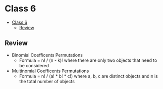 # Class 6

- [Class 6](#class-6)
  - [Review](#review)

## Review

- Binomial Coefficents Permutations
  - Formula = n! / (n - k)! where there are only two objects that need to be considered
- Multinomial Coefficents Permutations
  - Formula = n! / (a! * b! * c!) where a, b, c are distinct objects and n is the total number of objects
